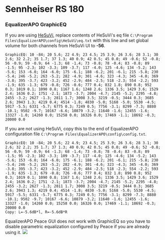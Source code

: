 # Sennheiser RS 180
### EqualizerAPO GraphicEQ
If you are using [HeSuVi](https://sourceforge.net/projects/hesuvi/), replace contents of HeSuVi's eq file `C:\Program Files\EqualizerAPO\config\HeSuVi\eq.txt` with this line and set global volume for both channels from HeSuVi UI to **-56**.
```
GraphicEQ: 10 -84; 20 5.6; 22 4.9; 23 4.5; 25 3.9; 26 3.6; 28 3.1; 30 2.6; 32 2.2; 35 1.7; 37 1.3; 40 0.9; 42 0.5; 45 0.0; 49 -0.6; 52 -0.8; 56 -0.9; 59 -0.9; 64 -1.3; 68 -1.4; 73 -0.8; 78 -0.4; 83 -0.8; 89 -1.5; 95 -2.3; 102 -3.3; 109 -3.7; 117 -4.0; 125 -4.6; 134 -5.2; 143 -5.6; 153 -6.0; 164 -6.0; 175 -6.1; 188 -6.2; 201 -6.1; 215 -5.8; 230 -5.4; 246 -5.2; 263 -5.2; 282 -4.9; 301 -4.6; 323 -4.3; 345 -4.0; 369 -3.8; 395 -3.7; 423 -3.2; 452 -2.9; 484 -2.5; 518 -2.3; 554 -2.2; 593 -1.9; 635 -1.3; 679 -0.8; 726 -0.6; 777 0.4; 832 1.8; 890 0.8; 952 0.3; 1019 0.1; 1090 0.8; 1167 1.6; 1248 2.6; 1336 3.5; 1429 3.6; 1529 2.4; 1636 0.2; 1751 -2.1; 1873 -3.7; 2004 -4.7; 2145 -5.2; 2295 -4.8; 2455 -3.2; 2627 -1.3; 2811 1.7; 3008 3.5; 3219 -0.5; 3444 0.3; 3685 2.6; 3943 1.3; 4219 0.4; 4514 -1.8; 4830 -5.0; 5168 -5.0; 5530 -4.5; 5917 -5.5; 6331 -5.7; 6775 0.3; 7249 0.5; 7756 -3.1; 8299 -7.3; 8880 -10.1; 9502 -9.7; 10167 -6.6; 10879 -3.2; 11640 -1.6; 12455 -1.6; 13327 -1.0; 14260 0.0; 15258 0.0; 16326 0.0; 17469 -1.1; 18692 -0.3; 20000 0.0
```
If you are not using HeSuVi, copy this to the end of EqualizerAPO configuration file `C:\Program Files\EqualizerAPO\config\config.txt`.
```
GraphicEQ: 10 -84; 20 5.6; 22 4.9; 23 4.5; 25 3.9; 26 3.6; 28 3.1; 30 2.6; 32 2.2; 35 1.7; 37 1.3; 40 0.9; 42 0.5; 45 0.0; 49 -0.6; 52 -0.8; 56 -0.9; 59 -0.9; 64 -1.3; 68 -1.4; 73 -0.8; 78 -0.4; 83 -0.8; 89 -1.5; 95 -2.3; 102 -3.3; 109 -3.7; 117 -4.0; 125 -4.6; 134 -5.2; 143 -5.6; 153 -6.0; 164 -6.0; 175 -6.1; 188 -6.2; 201 -6.1; 215 -5.8; 230 -5.4; 246 -5.2; 263 -5.2; 282 -4.9; 301 -4.6; 323 -4.3; 345 -4.0; 369 -3.8; 395 -3.7; 423 -3.2; 452 -2.9; 484 -2.5; 518 -2.3; 554 -2.2; 593 -1.9; 635 -1.3; 679 -0.8; 726 -0.6; 777 0.4; 832 1.8; 890 0.8; 952 0.3; 1019 0.1; 1090 0.8; 1167 1.6; 1248 2.6; 1336 3.5; 1429 3.6; 1529 2.4; 1636 0.2; 1751 -2.1; 1873 -3.7; 2004 -4.7; 2145 -5.2; 2295 -4.8; 2455 -3.2; 2627 -1.3; 2811 1.7; 3008 3.5; 3219 -0.5; 3444 0.3; 3685 2.6; 3943 1.3; 4219 0.4; 4514 -1.8; 4830 -5.0; 5168 -5.0; 5530 -4.5; 5917 -5.5; 6331 -5.7; 6775 0.3; 7249 0.5; 7756 -3.1; 8299 -7.3; 8880 -10.1; 9502 -9.7; 10167 -6.6; 10879 -3.2; 11640 -1.6; 12455 -1.6; 13327 -1.0; 14260 0.0; 15258 0.0; 16326 0.0; 17469 -1.1; 18692 -0.3; 20000 0.0
Copy: L=-5.6dB*l, R=-5.6dB*R
```
EqualizerAPO Peace GUI does not work with GraphicEQ so you have to disable parametric equalization configured by Peace if you are already using it.
![](https://raw.githubusercontent.com/jaakkopasanen/AutoEq/master/results/Sonoma%20Model%20One/headphoncecom/onear/Sennheiser%20RS%20180/Sennheiser%20RS%20180.png)
